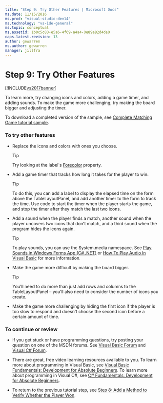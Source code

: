 ```yaml
---
title: "Step 9: Try Other Features | Microsoft Docs"
ms.date: 11/15/2016
ms.prod: "visual-studio-dev14"
ms.technology: "vs-ide-general"
ms.topic: conceptual
ms.assetid: 1b0c5c80-e5a6-4f69-a4a4-0e89a82d4de0
caps.latest.revision: 13
author: gewarren
ms.author: gewarren
manager: jillfra
---
```

# Step 9: Try Other Features
[!INCLUDE[vs2017banner](../includes/vs2017banner.md)]

To learn more, try changing icons and colors, adding a game timer, and adding sounds. To make the game more challenging, try making the board bigger and adjusting the timer.  
  
 To download a completed version of the sample, see [Complete Matching Game tutorial sample](http://code.msdn.microsoft.com/Complete-Matching-Game-4cffddba).  
  
### To try other features  
  
- Replace the icons and colors with ones you choose.  
  
    > [!TIP]
    >  Try looking at the label's [Forecolor](http://msdn.microsoft.com/library/system.windows.forms.control.forecolor%28v=vs.110%29.aspx) property.  
  
- Add a game timer that tracks how long it takes for the player to win.  
  
    > [!TIP]
    >  To do this, you can add a label to display the elapsed time on the form above the TableLayoutPanel, and add another timer to the form to track the time. Use code to start the timer when the player starts the game, and stop the timer after they match the last two icons.  
  
- Add a sound when the player finds a match, another sound when the player uncovers two icons that don't match, and a third sound when the program hides the icons again.  
  
    > [!TIP]
    >  To play sounds, you can use the System.media namespace. See [Play Sounds in Windows Forms App (C# .NET)](http://youtu.be/qOh4ooHg1UU) or [How To Play Audio In Visual Basic](http://youtu.be/-4oPDeQrtMs) for more information.  
  
- Make the game more difficult by making the board bigger.  
  
    > [!TIP]
    >  You'll need to do more than just add rows and columns to the TableLayoutPanel – you'll also need to consider the number of icons you create.  
  
- Make the game more challenging by hiding the first icon if the player is too slow to respond and doesn't choose the second icon before a certain amount of time.  
  
### To continue or review  
  
- If you get stuck or have programming questions, try posting your question on one of the MSDN forums. See [Visual Basic Forum](http://social.msdn.microsoft.com/Forums/home?forum=vbgeneral) and [Visual C# Forum](http://social.msdn.microsoft.com/Forums/home?forum=csharpgeneral).  
  
- There are great, free video learning resources available to you. To learn more about programming in Visual Basic, see [Visual Basic Fundamentals: Development for Absolute Beginners](http://channel9.msdn.com/Series/Visual-Basic-Development-for-Absolute-Beginners). To learn more about programming in Visual C#, see [C# Fundamentals: Development for Absolute Beginners](http://channel9.msdn.com/Series/C-Sharp-Fundamentals-Development-for-Absolute-Beginners).  
  
- To return to the previous tutorial step, see [Step 8: Add a Method to Verify Whether the Player Won](../ide/step-8-add-a-method-to-verify-whether-the-player-won.md).
